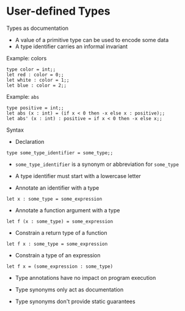 # User-defined Types

Types as documentation

+ A value of a primitive type can be used to encode some data
+ A type identifier carries an informal invariant

Example: colors

```
type color = int;;
let red : color = 0;;
let white : color = 1;;
let blue : color = 2;;
```

Example: `abs`

```
type positive = int;;
let abs (x : int) = (if x < 0 then -x else x : positive);;
let abs' (x : int) : positive = if x < 0 then -x else x;;
```

Syntax

+ Declaration

```
type some_type_identifier = some_type;;
```

+ `some_type_identifier` is a synonym or abbreviation for `some_type`
+ A type identifier must start with a lowercase letter

+ Annotate an identifier with a type

```
let x : some_type = some_expression
```

+ Annotate a function argument with a type

```
let f (x : some_type) = some_expression
```

+ Constrain a return type of a function

```
let f x : some_type = some_expression
```

+ Constrain a type of an expression

```
let f x = (some_expression : some_type)
```

+ Type annotations have no impact on program execution

+ Type synonyms only act as documentation
+ Type synonyms don't provide static guarantees

